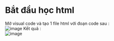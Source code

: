 # Bắt đầu học html 
Mở visual code và tạo 1 file html với đoạn code sau :  
![image](https://user-images.githubusercontent.com/6966136/162578504-afd56da7-a7da-4a01-a4a2-eacc84b1640b.png)
Kết quả :  
![image](https://user-images.githubusercontent.com/6966136/162578520-247fd5af-0425-4b76-b528-a3923d1e7b4d.png)
